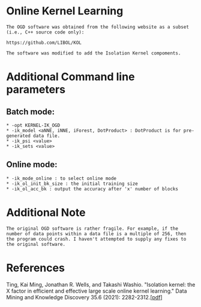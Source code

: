 # Online Kernel Learning

    The OGD software was obtained from the following website as a subset (i.e., C++ source code only):

    https://github.com/LIBOL/KOL

    The software was modified to add the Isolation Kernel compoments.

# Additional Command line parameters

   ## Batch mode:
    * -opt KERNEL-IK_OGD
    * -ik_model <aNNE, iNNE, iForest, DotProduct> : DotProduct is for pre-generated data file.
    * -ik_psi <value>
    * -ik_sets <value>


   ## Online mode:
    * -ik_mode_online : to select online mode
    * -ik_ol_init_bk_size : the initial training size
    * -ik_ol_acc_bk : output the accuracy after 'x' number of blocks


# Additional Note

    The original OGD software is rather fragile. For example, if the number of data points within a data file is a multiple of 256, then the program could crash. I haven't attempted to supply any fixes to the original software.

# References

Ting, Kai Ming, Jonathan R. Wells, and Takashi Washio. "Isolation kernel: the X factor in efficient and effective large scale online kernel learning." Data Mining and Knowledge Discovery 35.6 (2021): 2282-2312.[[pdf]](https://github.com/IsolationKernel/Codes/blob/main/PDF/Isolation%20Kernel-The%20X%20Factor%20in%20Efficient%20and%20Effective%20Large%20Scale%20Online%20Kernel%20Learning.pdf)
